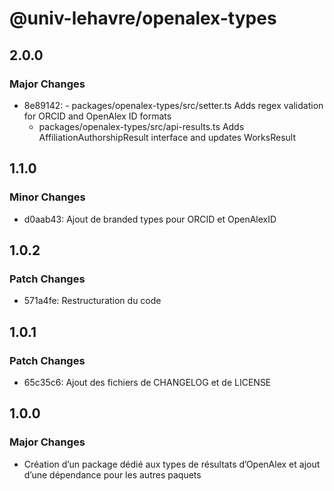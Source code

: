 # @univ-lehavre/openalex-types

## 2.0.0

### Major Changes

- 8e89142: - packages/openalex-types/src/setter.ts Adds regex validation for ORCID and OpenAlex ID formats
  - packages/openalex-types/src/api-results.ts Adds AffiliationAuthorshipResult interface and updates WorksResult

## 1.1.0

### Minor Changes

- d0aab43: Ajout de branded types pour ORCID et OpenAlexID

## 1.0.2

### Patch Changes

- 571a4fe: Restructuration du code

## 1.0.1

### Patch Changes

- 65c35c6: Ajout des fichiers de CHANGELOG et de LICENSE

## 1.0.0

### Major Changes

- Création d’un package dédié aux types de résultats d’OpenAlex et ajout d’une dépendance pour les autres paquets

